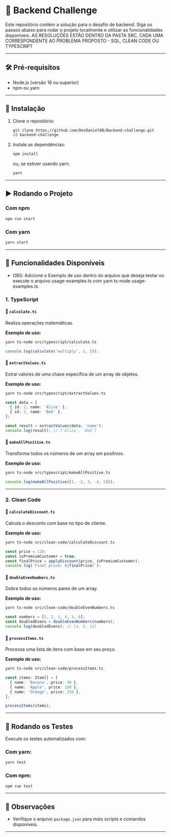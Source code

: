 # 🚀 Backend Challenge

Este repositório contém a solução para o desafio de backend. Siga os passos abaixo para rodar o projeto localmente e utilizar as funcionalidades disponíveis.
AS RESOLUÇÔES ESTÃO DENTRO DA PASTA SRC, CADA UMA CORRESPONDENTE AO PROBLEMA PROPOSTO - SQL, CLEAN CODE OU TYPESCRIPT

---

## 🛠️ Pré-requisitos

- Node.js (versão 16 ou superior)
- npm ou yarn

---

## 📆 Instalação

1. Clone o repositório:
   ```bash
   git clone https://github.com/DevDanielOB/Backend-challenge.git
   cd backend-challenge
   ```

2. Instale as dependências:
   ```bash
   npm install
   ```
   ou, se estiver usando yarn:
   ```bash
   yarn
   ```

---

## ▶️ Rodando o Projeto

### Com npm
```bash
npm run start
```

### Com yarn
```bash
yarn start
```

---

## 📂 Funcionalidades Disponíveis
- OBS: Adicione o Exemplo de uso dentro do arquivo que deseja testar ou execute o arquivo usage-examples.ts com 
yarn ts-node usage-examples.ts

### 1. **TypeScript**

#### 📌 `calculate.ts`
Realiza operações matemáticas.

**Exemplo de uso:**
```bash
yarn ts-node src/typescript/calculate.ts
```
```ts
console.log(calculate('multiply', 1, 5));
```

#### 📌 `extractValues.ts`
Extrai valores de uma chave específica de um array de objetos.

**Exemplo de uso:**
```bash
yarn ts-node src/typescript/extractValues.ts
```
```ts
const data = [
  { id: 1, name: 'Alice' },
  { id: 2, name: 'Bob' },
];

const result = extractValues(data, 'name');
console.log(result); // ['Alice', 'Bob']
```

#### 📌 `makeAllPositive.ts`
Transforma todos os números de um array em positivos.

**Exemplo de uso:**
```bash
yarn ts-node src/typescript/makeAllPositive.ts
```
```ts
console.log(makeAllPositive([1, -2, 3, -4, 5]));
```

---

### 2. **Clean Code**

#### 📌 `calculateDiscount.ts`
Calcula o desconto com base no tipo de cliente.

**Exemplo de uso:**
```bash
yarn ts-node src/clean-code/calculateDiscount.ts
```
```ts
const price = 110;
const isPremiumCustomer = true;
const finalPrice = applyDiscount(price, isPremiumCustomer);
console.log(`Final price: ${finalPrice}`);
```

#### 📌 `doubleEvenNumbers.ts`
Dobra todos os números pares de um array.

**Exemplo de uso:**
```bash
yarn ts-node src/clean-code/doubleEvenNumbers.ts
```
```ts
const numbers = [1, 2, 3, 4, 5, 6];
const doubledEvens = doubleEvenNumbers(numbers);
console.log(doubledEvens); // [4, 8, 12]
```

#### 📌 `processItems.ts`
Processa uma lista de itens com base em seu preço.

**Exemplo de uso:**
```bash
yarn ts-node src/clean-code/processItems.ts
```
```ts
const items: Item[] = [
  { name: 'Banana', price: 50 },
  { name: 'Apple', price: 150 },
  { name: 'Orange', price: 250 },
];

processItems(items);
```

---

## 🧲 Rodando os Testes

Execute os testes automatizados com:

### Com yarn:
```bash
yarn test
```

### Com npm:
```bash
npm run test
```

---

## 📌 Observações

- Verifique o arquivo `package.json` para mais scripts e comandos disponíveis.

---

